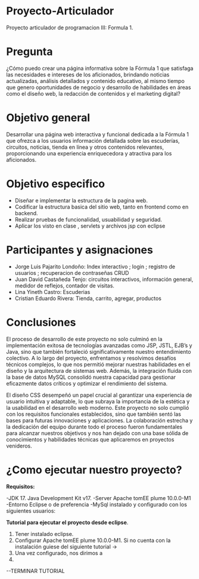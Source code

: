 # Proyecto-Articulador
Proyecto articulador de programacion III: Formula 1.

# Pregunta 

¿Cómo puedo crear una página informativa sobre la Fórmula 1 que satisfaga las necesidades e intereses de los aficionados, brindando noticias actualizadas, análisis detallados y contenido educativo, al mismo tiempo que genero oportunidades de negocio y desarrollo de habilidades en áreas como el diseño web, la redacción de contenidos y el marketing digital?

# Objetivo general
Desarrollar una página web interactiva y funcional dedicada a la Fórmula 1 que ofrezca a los usuarios información detallada sobre las escuderías, circuitos, noticias, tienda en línea y otros contenidos relevantes, proporcionando una experiencia enriquecedora y atractiva para los aficionados.

# Objetivo especifico
- Diseñar e implementar la estructura de la pagina web.
- Codificar la estructura basica del sitio web, tanto en frontend como en backend.
- Realizar pruebas de funcionalidad, usuabilidad y seguridad.
- Aplicar los visto en clase , servlets y archivos jsp con eclipse 

# Participantes y asignaciones
- Jorge Luis Pajarito Londoño: Index interactivo ; login ; registro de usuarios ; recuperacion de contraseñas CRUD
- Juan David Castañeda Tenjo: circuitos interactivos, información general, medidor de reflejos, contador de visitas.
- Lina Yineth Castro: Escuderias
- Cristian Eduardo Rivera: Tienda, carrito, agregar, productos

# Conclusiones

El proceso de desarrollo de este proyecto no solo culminó en la implementación exitosa de tecnologías avanzadas como JSP, JSTL, EJB’s y Java, sino que también fortaleció significativamente nuestro entendimiento colectivo. A lo largo del proyecto, enfrentamos y resolvimos desafíos técnicos complejos, lo que nos permitió mejorar nuestras habilidades en el diseño y la arquitectura de sistemas web. Además, la integración fluida con la base de datos MySQL consolidó nuestra capacidad para gestionar eficazmente datos críticos y optimizar el rendimiento del sistema.

El diseño CSS desempeñó un papel crucial al garantizar una experiencia de usuario intuitiva y adaptable, lo que subraya la importancia de la estética y la usabilidad en el desarrollo web moderno. Este proyecto no solo cumplió con los requisitos funcionales establecidos, sino que también sentó las bases para futuras innovaciones y aplicaciones. La colaboración estrecha y la dedicación del equipo durante todo el proceso fueron fundamentales para alcanzar nuestros objetivos y nos han dejado con una base sólida de conocimientos y habilidades técnicas que aplicaremos en proyectos venideros.

# ¿Como ejecutar nuestro proyecto?

**Requisitos:**

-JDK 17. Java Development Kit v17.
-Server Apache tomEE plume 10.0.0-M1
-Entorno Eclipse o de preferencia
-MySql instalado y configurado con los siguientes usuarios:

**Tutorial para ejecutar el proyecto desde eclipse**.

1. Tener instalado eclipse.
2. Configurar Apache tomEE plume 10.0.0-M1. Si no cuenta con la instalación guiese del siguiente tutorial ->
3. Una vez configurado, nos dirimos a 
4. 

--TERMINAR TUTORIAL
